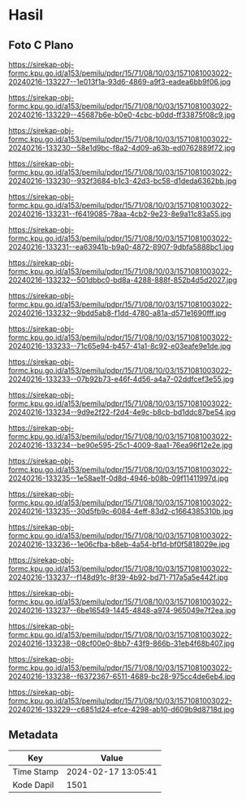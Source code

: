 # Hasil

## Foto C Plano

https://sirekap-obj-formc.kpu.go.id/a153/pemilu/pdpr/15/71/08/10/03/1571081003022-20240216-133227--1e013f1a-93d6-4869-a9f3-eadea6bb9f06.jpg

https://sirekap-obj-formc.kpu.go.id/a153/pemilu/pdpr/15/71/08/10/03/1571081003022-20240216-133229--45687b6e-b0e0-4cbc-b0dd-ff33875f08c9.jpg

https://sirekap-obj-formc.kpu.go.id/a153/pemilu/pdpr/15/71/08/10/03/1571081003022-20240216-133230--58e1d9bc-f8a2-4d09-a63b-ed0762889f72.jpg

https://sirekap-obj-formc.kpu.go.id/a153/pemilu/pdpr/15/71/08/10/03/1571081003022-20240216-133230--932f3684-b1c3-42d3-bc58-d1deda6362bb.jpg

https://sirekap-obj-formc.kpu.go.id/a153/pemilu/pdpr/15/71/08/10/03/1571081003022-20240216-133231--f6419085-78aa-4cb2-9e23-8e9a11c83a55.jpg

https://sirekap-obj-formc.kpu.go.id/a153/pemilu/pdpr/15/71/08/10/03/1571081003022-20240216-133231--ea63941b-b9a0-4872-8907-9dbfa5888bc1.jpg

https://sirekap-obj-formc.kpu.go.id/a153/pemilu/pdpr/15/71/08/10/03/1571081003022-20240216-133232--501dbbc0-bd8a-4288-888f-852b4d5d2027.jpg

https://sirekap-obj-formc.kpu.go.id/a153/pemilu/pdpr/15/71/08/10/03/1571081003022-20240216-133232--9bdd5ab8-f1dd-4780-a81a-d571e1690fff.jpg

https://sirekap-obj-formc.kpu.go.id/a153/pemilu/pdpr/15/71/08/10/03/1571081003022-20240216-133233--71c65e94-b457-41a1-8c92-e03eafe9e1de.jpg

https://sirekap-obj-formc.kpu.go.id/a153/pemilu/pdpr/15/71/08/10/03/1571081003022-20240216-133233--07b92b73-e46f-4d56-a4a7-02ddfcef3e55.jpg

https://sirekap-obj-formc.kpu.go.id/a153/pemilu/pdpr/15/71/08/10/03/1571081003022-20240216-133234--9d9e2f22-f2d4-4e9c-b8cb-bd1ddc87be54.jpg

https://sirekap-obj-formc.kpu.go.id/a153/pemilu/pdpr/15/71/08/10/03/1571081003022-20240216-133234--be90e595-25c1-4009-8aa1-76ea96f12e2e.jpg

https://sirekap-obj-formc.kpu.go.id/a153/pemilu/pdpr/15/71/08/10/03/1571081003022-20240216-133235--1e58ae1f-0d8d-4946-b08b-09f11411997d.jpg

https://sirekap-obj-formc.kpu.go.id/a153/pemilu/pdpr/15/71/08/10/03/1571081003022-20240216-133235--30d5fb9c-6084-4eff-83d2-c1664385310b.jpg

https://sirekap-obj-formc.kpu.go.id/a153/pemilu/pdpr/15/71/08/10/03/1571081003022-20240216-133236--1e06cfba-b8eb-4a54-bf1d-bf0f5818029e.jpg

https://sirekap-obj-formc.kpu.go.id/a153/pemilu/pdpr/15/71/08/10/03/1571081003022-20240216-133237--f148d91c-8f39-4b92-bd71-717a5a5e442f.jpg

https://sirekap-obj-formc.kpu.go.id/a153/pemilu/pdpr/15/71/08/10/03/1571081003022-20240216-133237--6be16549-1445-4848-a974-965049e7f2ea.jpg

https://sirekap-obj-formc.kpu.go.id/a153/pemilu/pdpr/15/71/08/10/03/1571081003022-20240216-133238--08cf00e0-8bb7-43f9-866b-31eb4f68b407.jpg

https://sirekap-obj-formc.kpu.go.id/a153/pemilu/pdpr/15/71/08/10/03/1571081003022-20240216-133238--f6372367-6511-4689-bc28-975cc4de6eb4.jpg

https://sirekap-obj-formc.kpu.go.id/a153/pemilu/pdpr/15/71/08/10/03/1571081003022-20240216-133229--c6851d24-efce-4298-ab10-d609b9d8718d.jpg


## Metadata

| Key        | Value               |
| ---------- | ------------------- |
| Time Stamp | 2024-02-17 13:05:41 |
| Kode Dapil | 1501                |



